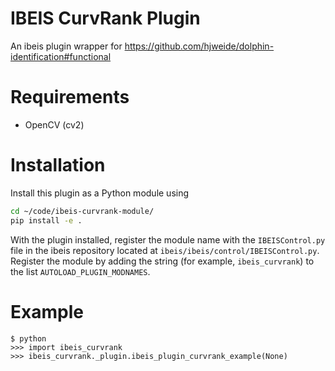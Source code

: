 # IBEIS CurvRank Plugin
An ibeis plugin wrapper for https://github.com/hjweide/dolphin-identification#functional

# Requirements

* OpenCV (cv2)

# Installation

Install this plugin as a Python module using

```bash
cd ~/code/ibeis-curvrank-module/
pip install -e .
```

With the plugin installed, register the module name with the `IBEISControl.py` file
in the ibeis repository located at `ibeis/ibeis/control/IBEISControl.py`.  Register
the module by adding the string (for example, `ibeis_curvrank`) to the
list `AUTOLOAD_PLUGIN_MODNAMES`.

# Example
```
$ python
>>> import ibeis_curvrank
>>> ibeis_curvrank._plugin.ibeis_plugin_curvrank_example(None)
```